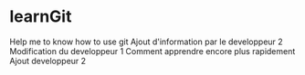 # learnGit
Help me to know how to use git
Ajout d'information par le developpeur 2
Modification du developpeur 1
Comment apprendre encore plus rapidement
Ajout developpeur 2
